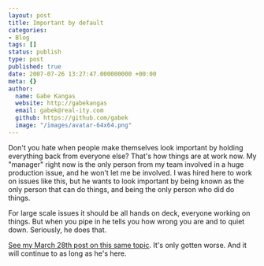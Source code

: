 ```yaml
---
layout: post
title: Important by default
categories:
- Blog
tags: []
status: publish
type: post
published: true
date: 2007-07-26 13:27:47.000000000 +00:00
meta: {}
author:
  name: Gabe Kangas
  website: http://gabekangas
  email: gabek@real-ity.com
  github: https://github.com/gabek
  image: "/images/avatar-64x64.png"
---
```

Don\'t you hate when people make themselves look important by holding everything back from everyone else? That\'s how things are at work now.  My \"manager\" right now is the only person from my team involved in a huge production issue, and he won\'t let me be involved. I was hired here to work on issues like this, but he wants to look important by being known as the only person that can do things, and being the only person who did do things.

For large scale issues it should be all hands on deck, everyone working on things. But when you pipe in he tells you how wrong you are and to quiet down. Seriously, he does that.

[See my March 28th post on this same topic](http://www.real-ity.com/blog/?p=352). It\'s only gotten worse.  And it will continue to as long as he\'s here.

